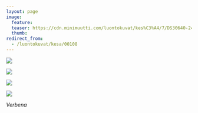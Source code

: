 ```yaml
---
layout: page
image:
  feature:
  teaser: https://cdn.minimuutti.com/luontokuvat/kes%C3%A4/7/DS30640-245px.jpg
  thumb:
redirect_from:
  - /luontokuvat/kesa/00108
---
```


![](https://cdn.minimuutti.com/luontokuvat/kes%C3%A4/7/DS30608-800px.jpg)

![](https://cdn.minimuutti.com/luontokuvat/kes%C3%A4/7/DS30625-800px.jpg)

![](https://cdn.minimuutti.com/luontokuvat/kes%C3%A4/7/DS30628-800px.jpg)

![](https://cdn.minimuutti.com/luontokuvat/kes%C3%A4/7/DS30642-800px.jpg)

*Verbena*
